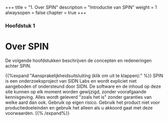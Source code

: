 +++
title = "1. Over SPIN"
description = "Introductie van SPIN"
weight = 1
alwaysopen = false
chapter = true
+++

### Hoofdstuk 1

# Over SPIN
De volgende hoofdstukken beschrijven de concepten en redeneringen achter SPIN.

{{%expand "Aansprakelijkheidsuitsluiting (klik om uit te klappen):" %}}
SPIN is een onderzoeksproject van SIDN Labs en wordt expliciet niet aangeboden of ondersteund door SIDN. De software en de inhoud op deze site kunnen op elk moment worden gewijzigd, zonder voorafgaande kennisgeving. Alles wordt geleverd "zoals het is" zonder garanties van welke aard dan ook. Gebruik op eigen risico. Gebruik het product niet voor productiedoeleinden en gebruik het alleen als u akkoord gaat met deze voorwaarden.
{{% /expand%}}
